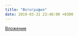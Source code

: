 ```yaml
---
title: "Фотография"
date: 2019-03-31 23:40:00 +0300
---
```



[Вложение](https://vk.com/photo41076938_456244703)

